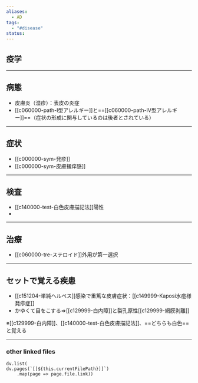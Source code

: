 ```yaml
---
aliases:
  - AD
tags:
  - "#disease"
status:
---
```

## 疫学
---
## 病態
- 皮膚炎（湿疹）：表皮の炎症
- [[c060000-path-I型アレルギー]]と==[[c060000-path-IV型アレルギー]]==（症状の形成に関与しているのは後者とされている）
---
## 症状
- [[c000000-sym-発疹]]
- [[c000000-sym-皮膚掻痒感]]
---
## 検査
- [[c140000-test-白色皮膚描記法]]陽性
- 
---
## 治療
- [[c060000-tre-ステロイド]]外用が第一選択
---
## セットで覚える疾患
- [[c151204-単純ヘルペス]]感染で重篤な皮膚症状：[[c149999-Kaposi水痘様発疹症]]
- かゆくて目をこする⇒[[c129999-白内障]]と裂孔原性[[c129999-網膜剥離]]

※[[c129999-白内障]]、[[c140000-test-白色皮膚描記法]]、==どちらも白色==と覚える

---
### other linked files
```dataviewjs
dv.list(
dv.pages(`[[${this.currentFilePath}]]`)
	.map(page => page.file.link))
```
